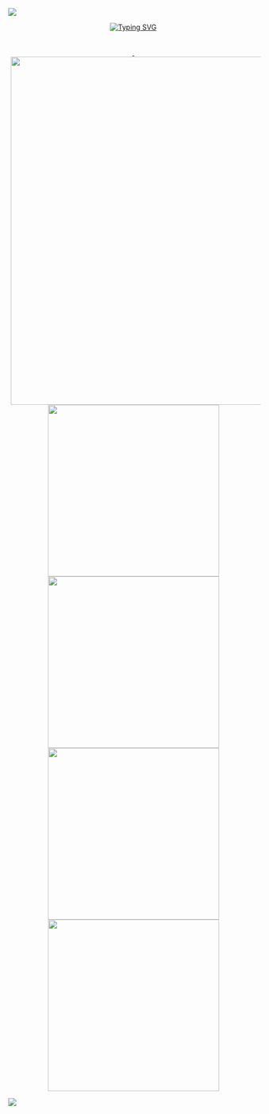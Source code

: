 <a href="https://github.com/yakcom"><img src="https://capsule-render.vercel.app/api?type=waving&color=gradient&customColorList=10,11&height=300&section=header&text=yakcom&fontSize=80&fontAlignY=35&descAlignY=55&animation=fadeIn&desc=Ilya%20Miller&fontColor=c9d1d9"/></a>

<p align="center">
<a href="https://github.com/yakcom"><img src="https://readme-typing-svg.herokuapp.com?font=Fira+Code&size=35&duration=3000&pause=10000&color=A67635&center=true&vCenter=true&width=1000&lines=Welcome+to+my+GitHub+profile" alt="Typing SVG" />
  </a>
  <a href="https://github.com/yakcom?tab=repositories">
  <br><br><br>
  <img width="700" style="padding-left: 5px;" src="http://github-profile-summary-cards.vercel.app/api/cards/profile-details?username=yakcom&theme=github_dark" />
  <br>

  <img width="345" src="http://github-profile-summary-cards.vercel.app/api/cards/repos-per-language?username=yakcom&theme=tokyonight" />
  <img width="345" src="http://github-profile-summary-cards.vercel.app/api/cards/most-commit-language?username=yakcom&theme=tokyonight" />
  <img width="345" src="http://github-profile-summary-cards.vercel.app/api/cards/stats?username=yakcom&theme=dracula" />
  <img width="345" src="http://github-profile-summary-cards.vercel.app/api/cards/productive-time?username=yakcom&theme=dracula&utcOffset=8" />
  </a>
</p>

<a href="https://github.com/yakcom"><img src="https://capsule-render.vercel.app/api?type=waving&section=footer&&color=gradient&customColorList=10,11"/></a>
